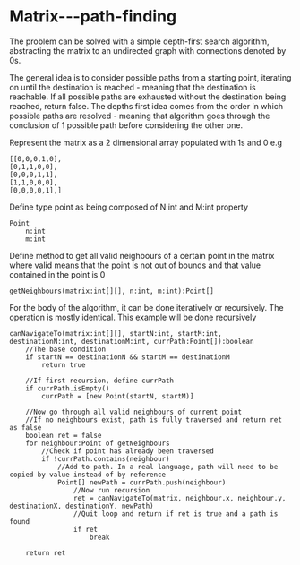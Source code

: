 # Matrix---path-finding

The problem can be solved with a simple depth-first search algorithm, abstracting the matrix to an undirected graph with connections denoted by 0s.

The general idea is to consider possible paths from a starting point, iterating on until the destination is reached - meaning that the destination is reachable. If all possible paths are exhausted without the destination being reached, return false. The depths first idea comes from the order in which possible paths are resolved - meaning that algorithm goes through the conclusion of 1 possible path before considering the other one.

Represent the matrix as a 2 dimensional array populated with 1s and 0
e.g 
```
[[0,0,0,1,0],
[0,1,1,0,0],
[0,0,0,1,1],
[1,1,0,0,0],
[0,0,0,0,1],]
```
Define type point as being composed of N:int and M:int property
```
Point
	n:int
	m:int
```
Define method to get all valid neighbours of a certain point in the matrix where valid means that the point is not out of bounds and that value contained in the point is 0
```
getNeighbours(matrix:int[][], n:int, m:int):Point[]
```
For the body of the algorithm, it can be done iteratively or recursively. The operation is mostly identical. This example will be done recursively
```
canNavigateTo(matrix:int[][], startN:int, startM:int, destinationN:int, destinationM:int, currPath:Point[]):boolean
	//The base condition
	if startN == destinationN && startM == destinationM 
		return true
	
	//If first recursion, define currPath
	if currPath.isEmpty() 
		currPath = [new Point(startN, startM)]

	//Now go through all valid neighbours of current point
	//If no neighbours exist, path is fully traversed and return ret as false
	boolean ret = false
	for neighbour:Point of getNeighbours
		//Check if point has already been traversed
		if !currPath.contains(neighbour) 
			//Add to path. In a real language, path will need to be copied by value instead of by reference
			Point[] newPath = currPath.push(neighbour)
				//Now run recursion
				ret = canNavigateTo(matrix, neighbour.x, neighbour.y, destinationX, destinationY, newPath)
				//Quit loop and return if ret is true and a path is found
				if ret
					break

	return ret
```
